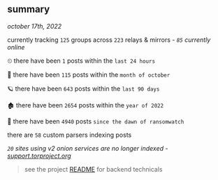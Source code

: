 
## summary
_october 17th, 2022_

currently tracking `125` groups across `223` relays & mirrors - _`85` currently online_

⏲ there have been `1` posts within the `last 24 hours`

🦈 there have been `115` posts within the `month of october`

🪐 there have been `643` posts within the `last 90 days`

🏚 there have been `2654` posts within the `year of 2022`

🦕 there have been `4940` posts `since the dawn of ransomwatch`

there are `58` custom parsers indexing posts

_`20` sites using v2 onion services are no longer indexed - [support.torproject.org](https://support.torproject.org/onionservices/v2-deprecation/)_

> see the project [README](https://github.com/joshhighet/ransomwatch#ransomwatch--) for backend technicals
